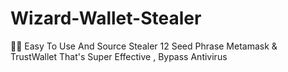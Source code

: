 # Wizard-Wallet-Stealer
🦊🧡 Easy To Use And Source Stealer 12 Seed Phrase Metamask &amp; TrustWallet That's Super Effective , Bypass Antivirus
